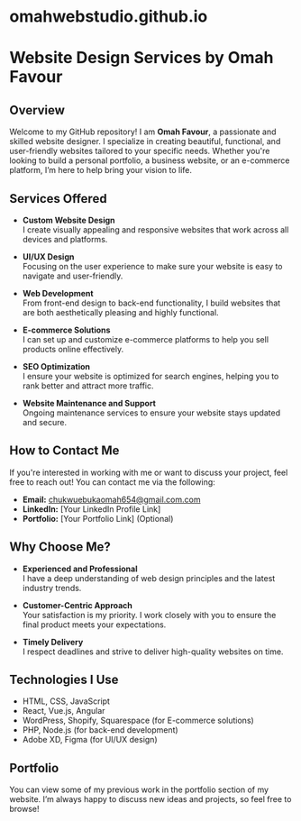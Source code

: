 # omahwebstudio.github.io
# Website Design Services by Omah Favour

## Overview

Welcome to my GitHub repository! I am **Omah Favour**, a passionate and skilled website designer. I specialize in creating beautiful, functional, and user-friendly websites tailored to your specific needs. Whether you're looking to build a personal portfolio, a business website, or an e-commerce platform, I’m here to help bring your vision to life.

## Services Offered

- **Custom Website Design**  
  I create visually appealing and responsive websites that work across all devices and platforms.

- **UI/UX Design**  
  Focusing on the user experience to make sure your website is easy to navigate and user-friendly.

- **Web Development**  
  From front-end design to back-end functionality, I build websites that are both aesthetically pleasing and highly functional.

- **E-commerce Solutions**  
  I can set up and customize e-commerce platforms to help you sell products online effectively.

- **SEO Optimization**  
  I ensure your website is optimized for search engines, helping you to rank better and attract more traffic.

- **Website Maintenance and Support**  
  Ongoing maintenance services to ensure your website stays updated and secure.

## How to Contact Me

If you're interested in working with me or want to discuss your project, feel free to reach out! You can contact me via the following:

- **Email:** chukwuebukaomah654@gmail.com.com
- **LinkedIn:** [Your LinkedIn Profile Link]
- **Portfolio:** [Your Portfolio Link] (Optional)

## Why Choose Me?

- **Experienced and Professional**  
  I have a deep understanding of web design principles and the latest industry trends.

- **Customer-Centric Approach**  
  Your satisfaction is my priority. I work closely with you to ensure the final product meets your expectations.

- **Timely Delivery**  
  I respect deadlines and strive to deliver high-quality websites on time.

## Technologies I Use

- HTML, CSS, JavaScript
- React, Vue.js, Angular
- WordPress, Shopify, Squarespace (for E-commerce solutions)
- PHP, Node.js (for back-end development)
- Adobe XD, Figma (for UI/UX design)

## Portfolio

You can view some of my previous work in the portfolio section of my website. I’m always happy to discuss new ideas and projects, so feel free to browse!
